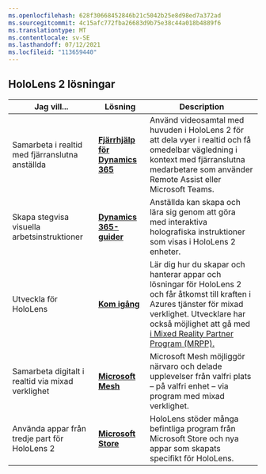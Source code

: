 ```yaml
---
ms.openlocfilehash: 628f30668452846b21c5042b25e8d98ed7a372ad
ms.sourcegitcommit: 4c15afc772fba26683d9b75e38c44a018b4889f6
ms.translationtype: MT
ms.contentlocale: sv-SE
ms.lasthandoff: 07/12/2021
ms.locfileid: "113659440"
---
```

## <a name="hololens-2-solutions"></a>HoloLens 2 lösningar

| Jag vill... | Lösning | Description |  
|---------| ------------|------------|
| Samarbeta i realtid med fjärranslutna anställda | [**Fjärrhjälp för Dynamics 365**](https://dynamics.microsoft.com/mixed-reality/remote-assist/) | Använd videosamtal med huvuden i HoloLens 2 för att dela vyer i realtid och få omedelbar vägledning i kontext med fjärranslutna medarbetare som använder Remote Assist eller Microsoft Teams. | 
| Skapa stegvisa visuella arbetsinstruktioner | [**Dynamics 365-guider**](https://dynamics.microsoft.com/mixed-reality/guides/capabilities/) | Anställda kan skapa och lära sig genom att göra med interaktiva holografiska instruktioner som visas i HoloLens 2 enheter. |
| Utveckla för HoloLens | [**Kom igång**](/windows/mixed-reality/develop/development?tabs=unity) | Lär dig hur du skapar och hanterar appar och lösningar för HoloLens 2 och får åtkomst till kraften i Azures tjänster för mixad verklighet. Utvecklare har också möjlighet att gå med [i Mixed Reality Partner Program (MRPP).](https://www.microsoft.com/hololens/mrpp) |
| Samarbeta digitalt i realtid via mixad verklighet | [**Microsoft Mesh**](https://www.microsoft.com/mesh) | Microsoft Mesh möjliggör närvaro och delade upplevelser från valfri plats – på valfri enhet – via program med mixad verklighet. |
| Använda appar från tredje part för HoloLens 2 | [**Microsoft Store**](../holographic-store-apps.md) | HoloLens stöder många befintliga program från Microsoft Store och nya appar som skapats specifikt för HoloLens.
